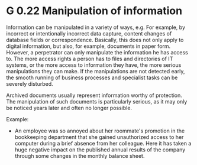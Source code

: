 G 0.22 Manipulation of information
=====================================

Information can be manipulated in a variety of ways, e.g. For example, by incorrect or intentionally incorrect data capture, content changes of database fields or correspondence. Basically, this does not only apply to digital information, but also, for example, documents in paper form. However, a perpetrator can only manipulate the information he has access to. The more access rights a person has to files and directories of IT systems, or the more access to information they have, the more serious manipulations they can make. If the manipulations are not detected early, the smooth running of business processes and specialist tasks can be severely disturbed.

Archived documents usually represent information worthy of protection. The manipulation of such documents is particularly serious, as it may only be noticed years later and often no longer possible.

Example:

* An employee was so annoyed about her roommate's promotion in the bookkeeping department that she gained unauthorized access to her computer during a brief absence from her colleague. Here it has taken a huge negative impact on the published annual results of the company through some changes in the monthly balance sheet.
